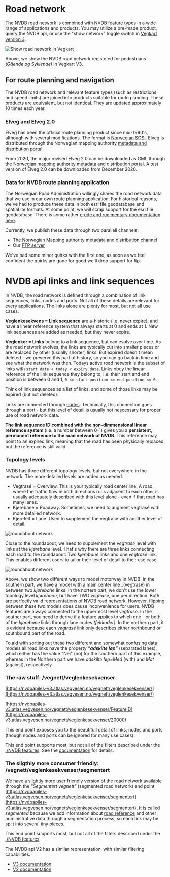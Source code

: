 # Road network  

The NVDB road network is combined with NVDB feature types in a wide range of applications and products. You may utilize a pre-made product, query the NVDB api, or use the "show network" toggle switch in [Vegkart version 3](./vegkart.md). 

![Show road network in Vegkart](./pics/vegnett_vegkart.png)

Above, we show the NVDB road network registeted for pedestrians _(Gående og Syklende)_ in Vegkart V3. 


## For route planning and navigation

The NVDB road network and relevant feature types (such as restrictions and speed limits) are joined into products suitable for route planning. These products are equivalent, but not identical. They are updated approximately 10 times each year. 

### Elveg and Elveg 2.0 

Elveg has been the official route planning product since mid-1990's, although with several modifications. The format is [Norwegian SOSI](https://www.kartverket.no/en/geodataarbeid/SOSI-Standard-in-English/SOSI-Standard-in-English/). Elveg is distributed through the Norwegian mapping authority [metadata and distribution portal](https://kartkatalog.geonorge.no/?text=elveg). 

From 2020, the major revised Elveg 2.0 can be downloaded as GML through the Norwegian mapping authority [metadata and distribution portal](https://kartkatalog.geonorge.no/?text=elveg). A test version of Elveg 2.0 can be downloaded from December 2020. 

### Data for NVDB route planning application

The Norwegian Road Administration willingly shares the road network data that we use in our own route planning application. For historical reasons, we've had to produce these data in both esri file geodatabase and spatiaLite formats. At some point, we will scrap support for the esri file geodatabase. There is some rather [crude and rudimentary documentation here](https://www.vegdata.no/2013/08/08/hvor-finner-jeg-vegnettsdata-til-navigasjon/). 

Currently, we publish these data through two parallell channels: 
  * The Norwegian Mapping authority [metadata and distribution channel](https://kartkatalog.geonorge.no/metadata?text=ruteplan)
  * Our [FTP server](ftp://vegvesen.hostedftp.com/~StatensVegvesen/vegnett/) 

We've had some minor quirks with the first one, as soon as we feel confident the quirks are gone for good we'll drop support for ftp. 

# NVDB api links and link sequences

In NVDB, the road network is defined through a combination of link sequences, links, nodes and ports. Not all of these details are relevant for every applications. The links alone are plenty for most, but not all use cases. 

**Veglenkesekvens = Link sequence** are a-historic (i.e. never expire), and have a linear reference system that always starts at 0 and ends at 1. New link sequences are added as needed, but they never expire. 

**Veglenker = Links** belong to a link sequence, but can evolve over time. As the road network evolves, the links are typically cut into smaller pieces or are  replaced by other (usually shorter) links. But expired doesn't mean deleted - we preserve this part of history, so you can go back in time and see what the network was then. Todays active road network is the subset of links with `start date < today < expiry date`. Links obey the linear reference of the link sequence they belong to, i.e. their start and end position is between 0 and 1, `0 <= start position <= end position <= 0`. 

Think of link sequences as a list of links, and some of those links may be expired (but not deleted). 

Links are connected through [nodes](https://nvdbapiles-v3.atlas.vegvesen.no/dokumentasjon/openapi/#/Vegnett/get_vegnett_noder). Technically, this connection goes through a port - but this level of detail is usually not nescessary for proper use of road network data. 

**The link sequence ID combined with the non-dimmensional linear reference system** (i.e. a number between 0-1) gives you a **persistent, permanent reference to the road network of NVDB**. This reference may point to an expired link, meaning that the road has been physically replaced, but the reference is still valid. 

### Topology levels 

NVDB has three different topology levels, but not everywhere in the network: The more detailed levels are added as needed. 

  * Vegtrasé = Overview. This is your typically road center line. A road where the traffic flow in both directions runs adjacent to each other is usually adequately described with this level alone - even if that road has many lanes.  
  * Kjørebane = Roadway. Sometimes, we need to augment vegtrasé with more detailed network. 
  * Kjørefelt = Lane. Used to supplement the vegtrasé with another level of detail. 

![roundabout network](./pics/vegnett_rundkj.png)

Close to the roundabout, we need to supplement the _vegtrasé_ level with links at the _kjørebane_ level. That's why there are three links connecting each road to the roundabout: Two _kjørebane_ links and one _vegtrasé_ link. This enables different users to tailor their level of detail to their use case. 

![roundabout network](./pics/flippinTopology.png)

Above, we show two different ways to model motorway in NVDB. In the southern part, we have a model with a main center line _(vegtrasé) in between two _kjørebane_ links. In the nortern part, we don't use the lower topology level _kjørebane_, but have TWO  _vegtrasé_, one per direction. Both are perfectly valid representations of NVDB road network. However, flipping between these two models does cause inconvenience for users. NVDB features are always connected to the uppermost level _vegtrasé_. In the souther part, you need to derive if a feature applies to which one - or both - of the _kjørebane_ links through lane codes _(feltkoder)_. In the northern part, it is evident because each _vegtrasé_ link only describes either northbound or southbound part of the road. 

To aid with sorting out these two different and somewhat confusing data models all road links have the property _**"adskilte løp"**_ (separated lanes), which either has the value "Nei" (no) for the southern part of this example, whereas in the Northern part we have _adskilte løp=Med_ (with) and _Mot_ (against), respectively. 

### The raw stuff: /vegnett/veglenkesekvenser

[https://nvdbapiles-v3.atlas.vegvesen.no/vegnett/veglenkesekvenser/](https://nvdbapiles-v3.atlas.vegvesen.no/vegnett/veglenkesekvenser/)

[https://nvdbapiles-v3.atlas.vegvesen.no/vegnett/veglenkesekvenser/FeatureID](https://nvdbapiles-v3.atlas.vegvesen.no/vegnett/veglenkesekvenser/20000)

This end point exposes you to the beautifull detail of links, nodes and ports (though nodes and ports can be ignored for many use cases). 

This end point supports most, but not all of the filters described under the [./NVDB features](./konsept3_vegobjekter.md). See the [documentation](https://nvdbapiles-v3.atlas.vegvesen.no/dokumentasjon/openapi/) for details. 

### The sligthly more consumer friendly: /vegnett/veglenkesekvenser/segmentert

We have a slightly more user friendly version of the road network available through the _"Segmentert vegnett"_ (segmented road network) end point [https://nvdbapiles-v3.atlas.vegvesen.no/vegnett/veglenkesekvenser/segmentert](https://nvdbapiles-v3.atlas.vegvesen.no/vegnett/veglenkesekvenser/segmentert). It is called _segmented_ because we add information about [road reference](./konsept4_roadreference.md) and other administrative data through a segmentation process, so each link may be split into several tiny pieces. 

This end point supports most, but not all of the filters described under the [./NVDB features](./konsept3_vegobjekter.md). 

The NVDB api V2 has a similar representation, with similar filtering capabilities. 

  * [V3 documentation](https://nvdbapiles-v3.atlas.vegvesen.no/dokumentasjon/openapi/#/Vegnett/get_vegnett_veglenkesekvenser_segmentert) 
  * [V2 documentation](https://api.vegdata.no/endepunkt/vegnett.html)

